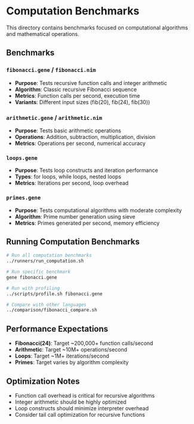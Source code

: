 # Computation Benchmarks

This directory contains benchmarks focused on computational algorithms and mathematical operations.

## Benchmarks

### `fibonacci.gene` / `fibonacci.nim`
- **Purpose**: Tests recursive function calls and integer arithmetic
- **Algorithm**: Classic recursive Fibonacci sequence
- **Metrics**: Function calls per second, execution time
- **Variants**: Different input sizes (fib(20), fib(24), fib(30))

### `arithmetic.gene` / `arithmetic.nim`
- **Purpose**: Tests basic arithmetic operations
- **Operations**: Addition, subtraction, multiplication, division
- **Metrics**: Operations per second, numerical accuracy

### `loops.gene`
- **Purpose**: Tests loop constructs and iteration performance
- **Types**: for loops, while loops, nested loops
- **Metrics**: Iterations per second, loop overhead

### `primes.gene`
- **Purpose**: Tests computational algorithms with moderate complexity
- **Algorithm**: Prime number generation using sieve
- **Metrics**: Primes generated per second, memory efficiency

## Running Computation Benchmarks

```bash
# Run all computation benchmarks
../runners/run_computation.sh

# Run specific benchmark
gene fibonacci.gene

# Run with profiling
../scripts/profile.sh fibonacci.gene

# Compare with other languages
../comparison/fibonacci_compare.sh
```

## Performance Expectations

- **Fibonacci(24)**: Target ~200,000+ function calls/second
- **Arithmetic**: Target ~10M+ operations/second  
- **Loops**: Target ~1M+ iterations/second
- **Primes**: Target varies by algorithm complexity

## Optimization Notes

- Function call overhead is critical for recursive algorithms
- Integer arithmetic should be highly optimized
- Loop constructs should minimize interpreter overhead
- Consider tail call optimization for recursive functions

